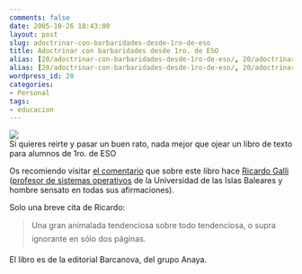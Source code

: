 ```yaml
---
comments: false
date: 2005-10-26 18:43:00
layout: post
slug: adoctrinar-con-barbaridades-desde-1ro-de-eso
title: Adoctrinar con barbaridades desde 1ro. de ESO
alias: [20/adoctrinar-con-barbaridades-desde-1ro-de-eso/, 20/adoctrinar-con-barbaridades-desde-1ro-de-eso]
alias: [20/adoctrinar-con-barbaridades-desde-1ro-de-eso/, 20/adoctrinar-con-barbaridades-desde-1ro-de-eso]
wordpress_id: 20
categories:
- Personal
tags:
- educacion
---
```


![](http://jorgegorka.files.wordpress.com/thumb-01.jpg)  
Si quieres reirte y pasar un buen rato, nada mejor que ojear un libro de texto para alumnos de 1ro. de ESO




Os recomiendo visitar [el comentario](http://mnm.uib.es/gallir/posts/2005/10/14/467/)
que sobre este libro hace [Ricardo Galli](http://mnm.uib.es/gallir/) ([profesor de sistemas operativos](http://mnm.uib.es/gallir/cv.html) de la Universidad de las Islas Baleares y hombre sensato en todas sus afirmaciones).





Solo una breve cita de Ricardo:




> Una gran animalada tendenciosa sobre todo tendenciosa,
o supra ignorante en sólo dos páginas.




El libro es de la editorial Barcanova, del grupo Anaya.
